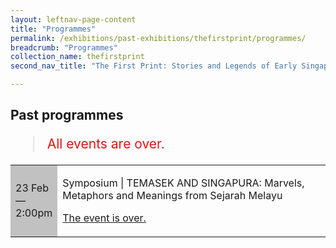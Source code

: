 ```yaml
---
layout: leftnav-page-content
title: "Programmes"
permalink: /exhibitions/past-exhibitions/thefirstprint/programmes/
breadcrumb: "Programmes"
collection_name: thefirstprint
second_nav_title: "The First Print: Stories and Legends of Early Singapore"

---
```


<!-- 

Colours
Upcoming: default colour
Past: #c1c1c1

-->

<section class="sgds-section__progs">

<div class="sgds-container__description">
    <div class="row">
        <div class="col is-10-mobile">

<h2>Past programmes</h2>

<blockquote style="color: #E21216; font-size: 150%;">All events are over.</blockquote>

<table class="table table-v">
    <tr>
        <td style="background-color: #c1c1c1;">23 Feb<br>
            &mdash;<br>
            2:00pm</td>
        <td>
            <p>Symposium &#124; TEMASEK AND SINGAPURA: Marvels, Metaphors and Meanings from Sejarah Melayu</p>
            <p><a href="/programmes/thefirstprint/20190223-symposium/">The event is over.</a></p>
        </td>
    </tr>    
    
</table>
        </div>
    </div>
</div>
</section>